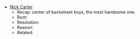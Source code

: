 ---
title: #celeb #music #trivia
date: 2025-03-22 10:51:23 AM
starred: False
tags: celeb, music, trivia
body: |    
  - [Nick Carter](https://wikipedia.org/wiki/Nick_Carter)
    - Recap: center of backstreet boys, the most handsome one.
    - Root:
    - Resolution:
    - Reason:
    - Related:
...
